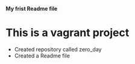**My frist Readme file**
# This is a vagrant project
* Created repository called zero_day
* Created a Readme file
